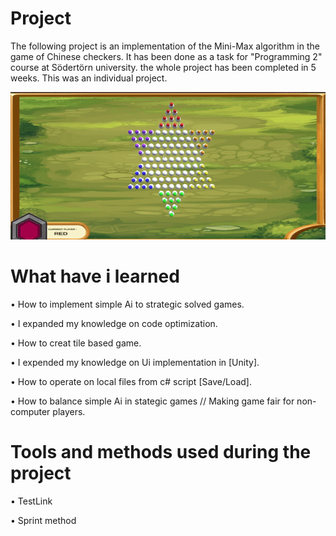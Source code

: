 # Project


The following project is an implementation of the Mini-Max algorithm in the game of Chinese checkers. It has been done as a task for "Programming 2" course at Södertörn university. the whole project has been completed in 5 weeks. This was an individual project.



![](ChecersGif.gif)





# What have i learned

•  How to implement simple Ai to strategic solved games.

•  I expanded my knowledge on code optimization.

•  How to creat tile based game.

• I expended my knowledge on Ui implementation in [Unity].

• How to operate on local files from c# script [Save/Load].

• How to balance simple Ai in stategic games // Making game fair for non-computer players.




# Tools and methods used during the project 

• TestLink 

• Sprint method 
